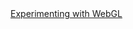 <!-- <!DOCTYPE html> -->
<html lang="en">
	<head>
		<title>raaronshaw_github_io</title>
	</head>
	<body>
		<!-- <A HREF="SiteMap_Health/index.html">SiteMap IP Health</A><BR>
		<A HREF="Neural_Network_Simple/index.html">Neural_Network_Simple</A><BR>
		<A HREF="Neural_Network_Deep/index.html">Neural_Network_Deep</A><BR> -->
		<A HREF="prefect/index.html">Experimenting with WebGL</A>
	</body>
</html>


